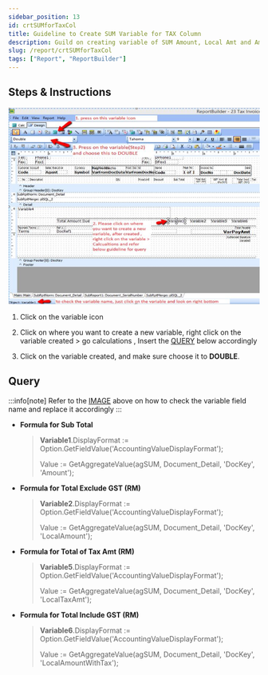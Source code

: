 ```yaml
---
sidebar_position: 13
id: crtSUMforTaxCol
title: Guideline to Create SUM Variable for TAX Column
description: Guild on creating variable of SUM Amount, Local Amt and Amt Include Tax
slug: /report/crtSUMforTaxCol
tags: ["Report", "ReportBuilder"]
---
```


## Steps & Instructions

![1](../../static/img/report/crtSUMforTaxCol/1.png)

1. Click on the variable icon

2. Click on where you want to create a new variable, right click on the variable created > go calculations , Insert the [QUERY](#query) below accordingly

3. Click on the variable created, and make sure choose it to **DOUBLE**.

## Query

:::info[note]
Refer to the [IMAGE](#steps--instructions) above on how to check the variable field name and replace it accordingly
:::

- **Formula for Sub Total**

    >**Variable1**.DisplayFormat := Option.GetFieldValue('AccountingValueDisplayFormat');
    >
    >Value := GetAggregateValue(agSUM, Document_Detail, 'DocKey', 'Amount');
    >

- **Formula for Total Exclude GST (RM)**

    >**Variable2**.DisplayFormat := Option.GetFieldValue('AccountingValueDisplayFormat');
    >
    >Value := GetAggregateValue(agSUM, Document_Detail, 'DocKey', 'LocalAmount');
    >

- **Formula for Total of Tax Amt (RM)**

    >**Variable5**.DisplayFormat := Option.GetFieldValue('AccountingValueDisplayFormat');
    >
    >Value := GetAggregateValue(agSUM, Document_Detail, 'DocKey', 'LocalTaxAmt');

- **Formula for Total Include GST (RM)**

    >**Variable6**.DisplayFormat := Option.GetFieldValue('AccountingValueDisplayFormat');
    >
    >Value := GetAggregateValue(agSUM, Document_Detail, 'DocKey', 'LocalAmountWithTax');
